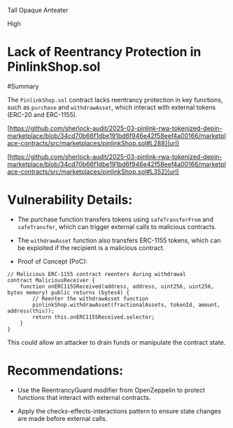 Tall Opaque Anteater

High

# Lack of Reentrancy Protection in PinlinkShop.sol

#Summary

The ``PinlinkShop.sol`` contract lacks reentrancy protection in key functions, such as ``purchase`` and ``withdrawAsset``, which interact with external tokens (ERC-20 and ERC-1155).

[https://github.com/sherlock-audit/2025-03-pinlink-rwa-tokenized-depin-marketplace/blob/34cd70b66f1dbe191bd6f946e42f58eef4a00166/marketplace-contracts/src/marketplaces/pinlinkShop.sol#L288](url)


[https://github.com/sherlock-audit/2025-03-pinlink-rwa-tokenized-depin-marketplace/blob/34cd70b66f1dbe191bd6f946e42f58eef4a00166/marketplace-contracts/src/marketplaces/pinlinkShop.sol#L352](url)


# Vulnerability Details:

- The purchase function transfers tokens using ``safeTransferFrom`` and ``safeTransfer``, which can trigger external calls to malicious contracts.

- The ``withdrawAsset`` function also transfers ERC-1155 tokens, which can be exploited if the recipient is a malicious contract.

- Proof of Concept (PoC):

```solidity
// Malicious ERC-1155 contract reenters during withdrawal
contract MaliciousReceiver {
    function onERC1155Received(address, address, uint256, uint256, bytes memory) public returns (bytes4) {
        // Reenter the withdrawAsset function
        pinlinkShop.withdrawAsset(fractionalAssets, tokenId, amount, address(this));
        return this.onERC1155Received.selector;
    }
}
```


This could allow an attacker to drain funds or manipulate the contract state.

# Recommendations:

- Use the ReentrancyGuard modifier from OpenZeppelin to protect functions that interact with external contracts.

- Apply the checks-effects-interactions pattern to ensure state changes are made before external calls.